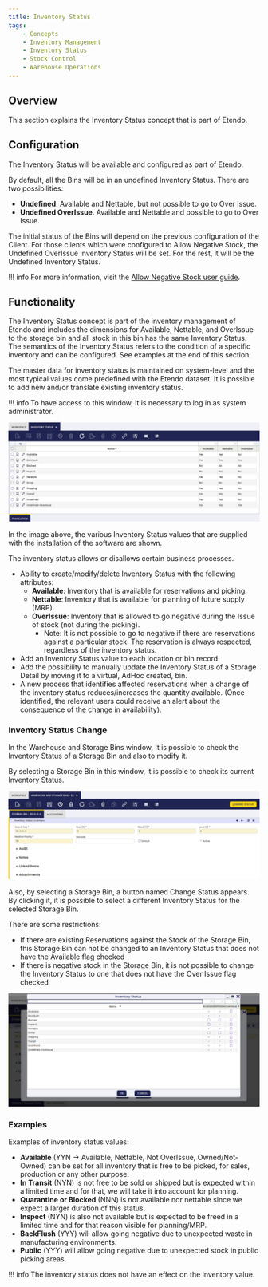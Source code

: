 ```yaml
---
title: Inventory Status
tags:
    - Concepts
    - Inventory Management
    - Inventory Status
    - Stock Control
    - Warehouse Operations
---
```

## Overview

This section explains the Inventory Status concept that is part of Etendo.

## Configuration

The Inventory Status will be available and configured as part of Etendo.

By default, all the Bins will be in an undefined Inventory Status. There are two possibilities:

-   **Undefined**. Available and Nettable, but not possible to go to Over Issue.
-   **Undefined OverIssue**. Available and Nettable and possible to go to Over Issue.

The initial status of the Bins will depend on the previous configuration of the Client. For those clients which were configured to Allow Negative Stock, the Undefined OverIssue Inventory Status will be set. For the rest, it will be the Undefined Inventory Status. 

!!! info
    For more information, visit the [Allow Negative Stock user guide](../../../user-guide/etendo-classic/basic-features/general-setup/client.md).

## Functionality

The Inventory Status concept is part of the inventory management of Etendo and includes the dimensions for Available, Nettable, and OverIssue to the storage bin and all stock in this bin has the same Inventory Status. The semantics of the Inventory Status refers to the condition of a specific inventory and can be configured. See examples at the end of this section.

The master data for inventory status is maintained on system-level and the most typical values come predefined with the Etendo dataset. It is possible to add new and/or translate existing inventory status.

!!! info
    To have access to this window, it is necessary to log in as system administrator.


![](../../../assets/drive/0n3Ivd3Cp7mA5Q7vAbIhorgapjwAxb6ybg6_fqwlpmzwe4FcL3RV2o6AIqsR2cFEdXKSRtzToRe9E5lLZsdoDCGZmM0toNmJZKURGVZxNStUoQW_ocSMxgcB4KjV_ARl4TTg0GWncx0ONJ1GzIfAHsJxNIs38iEekvloTzKkUdFIjICAn0YUklI1ThE-tg.png)

In the image above, the various Inventory Status values that are supplied with the installation of the software are shown.

The inventory status allows or disallows certain business processes.

-   Ability to create/modify/delete Inventory Status with the following attributes:
    -   **Available**: Inventory that is available for reservations and picking.
    -   **Nettable**: Inventory that is available for planning of future supply (MRP).
    -   **OverIssue**: Inventory that is allowed to go negative during the Issue of stock (not during the picking).
        -   Note: It is not possible to go to negative if there are reservations against a particular stock. The reservation is always respected, regardless of the inventory status.
-   Add an Inventory Status value to each location or bin record.
-   Add the possibility to manually update the Inventory Status of a Storage Detail by moving it to a virtual, AdHoc created, bin.
-   A new process that identifies affected reservations when a change of the inventory status reduces/increases the quantity available. (Once identified, the relevant users could receive an alert about the consequence of the change in availability).

### Inventory Status Change

In the Warehouse and Storage Bins window, It is possible to check the Inventory Status of a Storage Bin and also to modify it.

By selecting a Storage Bin in this window, it is possible to check its current Inventory Status.

![](../../../assets/drive/J6y4kVfAaNOLqMAlBOJxByWBUkIA-lgdT1RM4HHn2jLkwJhzf0efsUgT78F77DEvT9UT9j_8RCRLnaNFVm-kWhGMRRaYf9thzTnAWN2fvBVsKx4aJX6xc4mb1qPlwH46AUwHc5D3v8Xye_ONWikm3ZKGaCTojkJMeTxkBBoLvSEnXoy_Gp85Ws-FY_1yAQ.png)

Also, by selecting a Storage Bin, a button named Change Status appears. By clicking it, it is possible to select a different Inventory Status for the selected Storage Bin.

There are some restrictions:

-   If there are existing Reservations against the Stock of the Storage Bin, this Storage Bin can not be changed to an Inventory Status that does not have the Available flag checked
-   If there is negative stock in the Storage Bin, it is not possible to change the Inventory Status to one that does not have the Over Issue flag checked

![](../../../assets/drive/tchXpNhj5d5jez97SiLuvXUJJNbHIhHgLfDfU4e2hw2Q5tCqACZLE_daLM920HKiFuYVgQAwZoKpTkdw-pICFn8MVz3Y7TuM04CaWGjxclVXTzqz03ZNxpxj3PWkKwX8KB259JYTGJNeWTIRr1rkzAkaAQppROV4yfDIa6qBWHZVfgJA4xjFO84kb41EjQ.png)

### Examples

Examples of inventory status values:

-   **Available** (YYN -> Available, Nettable, Not OverIssue, Owned/Not-Owned) can be set for all inventory that is free to be picked, for sales, production or any other purpose.
-   **In Transit** (NYN) is not free to be sold or shipped but is expected within a limited time and for that, we will take it into account for planning.
-   **Quarantine or Blocked** (NNN) is not available nor nettable since we expect a larger duration of this status.
-   **Inspect** (NYN) is also not available but is expected to be freed in a limited time and for that reason visible for planning/MRP.
-   **BackFlush** (YYY) will allow going negative due to unexpected waste in manufacturing environments.
-   **Public** (YYY) will allow going negative due to unexpected stock in public picking areas.
> 
!!! info
    The inventory status does not have an effect on the inventory value.